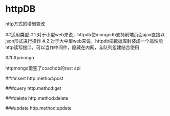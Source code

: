 # httpDB
http方式的增删查改

##适用类型
#.1.对于小型web来说，httpdb使mongodb支持前端页面ajax直接以json形式进行操作
#.2.对于大中型web来说，httpdb把数据库封装成一个高性能http读写接口，可以当作中间件，隐藏在内网，与队列组建结合使用

##httpmongo

httpmongo借鉴了coachdb的rest api

###insert
http.method:post

###query
http.method:get

###delete
http.method:delete

###update
http.method:update
